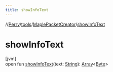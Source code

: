 ```yaml
---
title: showInfoText
---
```

//[Perry](../../../index.html)/[tools](../index.html)/[MaplePacketCreator](index.html)/[showInfoText](show-info-text.html)



# showInfoText



[jvm]\
open fun [showInfoText](show-info-text.html)(text: [String](https://docs.oracle.com/javase/8/docs/api/java/lang/String.html)): [Array](https://kotlinlang.org/api/latest/jvm/stdlib/kotlin/-array/index.html)<[Byte](https://kotlinlang.org/api/latest/jvm/stdlib/kotlin/-byte/index.html)>




